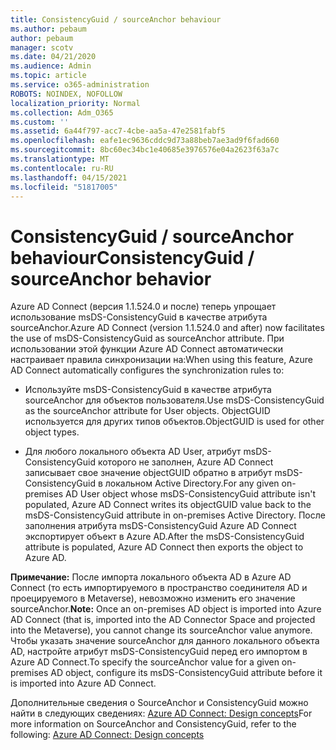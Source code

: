 ```yaml
---
title: ConsistencyGuid / sourceAnchor behaviour
ms.author: pebaum
author: pebaum
manager: scotv
ms.date: 04/21/2020
ms.audience: Admin
ms.topic: article
ms.service: o365-administration
ROBOTS: NOINDEX, NOFOLLOW
localization_priority: Normal
ms.collection: Adm_O365
ms.custom: ''
ms.assetid: 6a44f797-acc7-4cbe-aa5a-47e2581fabf5
ms.openlocfilehash: eafe1ec9636cddc9d73a88beb7ae3ad9f6fad660
ms.sourcegitcommit: 8bc60ec34bc1e40685e3976576e04a2623f63a7c
ms.translationtype: MT
ms.contentlocale: ru-RU
ms.lasthandoff: 04/15/2021
ms.locfileid: "51817005"
---
```

# <a name="consistencyguid--sourceanchor-behavior"></a><span data-ttu-id="18f6d-102">ConsistencyGuid / sourceAnchor behaviour</span><span class="sxs-lookup"><span data-stu-id="18f6d-102">ConsistencyGuid / sourceAnchor behavior</span></span>

<span data-ttu-id="18f6d-103">Azure AD Connect (версия 1.1.524.0 и после) теперь упрощает использование msDS-ConsistencyGuid в качестве атрибута sourceAnchor.</span><span class="sxs-lookup"><span data-stu-id="18f6d-103">Azure AD Connect (version 1.1.524.0 and after) now facilitates the use of msDS-ConsistencyGuid as sourceAnchor attribute.</span></span> <span data-ttu-id="18f6d-104">При использовании этой функции Azure AD Connect автоматически настраивает правила синхронизации на:</span><span class="sxs-lookup"><span data-stu-id="18f6d-104">When using this feature, Azure AD Connect automatically configures the synchronization rules to:</span></span>
  
- <span data-ttu-id="18f6d-105">Используйте msDS-ConsistencyGuid в качестве атрибута sourceAnchor для объектов пользователя.</span><span class="sxs-lookup"><span data-stu-id="18f6d-105">Use msDS-ConsistencyGuid as the sourceAnchor attribute for User objects.</span></span> <span data-ttu-id="18f6d-106">ObjectGUID используется для других типов объектов.</span><span class="sxs-lookup"><span data-stu-id="18f6d-106">ObjectGUID is used for other object types.</span></span>
    
- <span data-ttu-id="18f6d-107">Для любого локального объекта AD User, атрибут msDS-ConsistencyGuid которого не заполнен, Azure AD Connect записывает свое значение objectGUID обратно в атрибут msDS-ConsistencyGuid в локальном Active Directory.</span><span class="sxs-lookup"><span data-stu-id="18f6d-107">For any given on-premises AD User object whose msDS-ConsistencyGuid attribute isn't populated, Azure AD Connect writes its objectGUID value back to the msDS-ConsistencyGuid attribute in on-premises Active Directory.</span></span> <span data-ttu-id="18f6d-108">После заполнения атрибута msDS-ConsistencyGuid Azure AD Connect экспортирует объект в Azure AD.</span><span class="sxs-lookup"><span data-stu-id="18f6d-108">After the msDS-ConsistencyGuid attribute is populated, Azure AD Connect then exports the object to Azure AD.</span></span>
    
 <span data-ttu-id="18f6d-109">**Примечание:** После импорта локального объекта AD в Azure AD Connect (то есть импортируемого в пространство соединителя AD и проецируемого в Metaverse), невозможно изменить его значение sourceAnchor.</span><span class="sxs-lookup"><span data-stu-id="18f6d-109">**Note:** Once an on-premises AD object is imported into Azure AD Connect (that is, imported into the AD Connector Space and projected into the Metaverse), you cannot change its sourceAnchor value anymore.</span></span> <span data-ttu-id="18f6d-110">Чтобы указать значение sourceAnchor для данного локального объекта AD, настройте атрибут msDS-ConsistencyGuid перед его импортом в Azure AD Connect.</span><span class="sxs-lookup"><span data-stu-id="18f6d-110">To specify the sourceAnchor value for a given on-premises AD object, configure its msDS-ConsistencyGuid attribute before it is imported into Azure AD Connect.</span></span> 
  
<span data-ttu-id="18f6d-111">Дополнительные сведения о SourceAnchor и ConsistencyGuid можно найти в следующих сведениях: [Azure AD Connect: Design concepts](https://docs.microsoft.com/azure/active-directory/connect/active-directory-aadconnect-design-concepts)</span><span class="sxs-lookup"><span data-stu-id="18f6d-111">For more information on SourceAnchor and ConsistencyGuid, refer to the following: [Azure AD Connect: Design concepts](https://docs.microsoft.com/azure/active-directory/connect/active-directory-aadconnect-design-concepts)</span></span>
  

